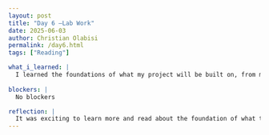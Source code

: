 ```yaml
---
layout: post
title: "Day 6 –Lab Work"
date: 2025-06-03
author: Christian Olabisi
permalink: /day6.html
tags: ["Reading"]

what_i_learned: |
  I learned the foundations of what my project will be built on, from multiple readings that back the project plan. So I learned that the goal of this project is to test the development of a robust defense system against adversarial attacks. I also learned that this would be done by training a model on two types of attacks a seen and an unforeseen attack. So with attack type A, we would feed it images that it would learn from during the training phase. Then during the testing phase, the attacks that it wasn't taught how to defend against would attack the system. This is so that the system will learn how to adapt its parameters based on the attacks it has seen and use that defense to defend against unforeseen attacks.  
    
blockers: |
  No blockers

reflection: |
  It was exciting to learn more and read about the foundation of what this project entails, and how we would be training our model to learn the how of defense and not the what specifically not memorizing specific defense types.
---
```

